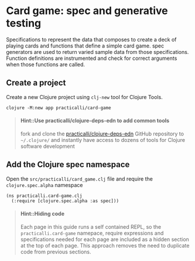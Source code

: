 # Card game: spec and generative testing
Specifications to represent the data that composes to create a deck of playing cards and functions that define a simple card game.  spec generators are used to return varied sample data from those specifications. Function definitions are instrumented and check for correct arguments when those functions are called.

## Create a project
Create a new Clojure project using `clj-new` tool for Clojure Tools.
```shell
clojure -M:new app practicalli/card-game
```

> #### Hint::Use practicalli/clojure-deps-edn to add common tools
> fork and clone the [practicalli/clojure-deps-edn](https://github.com/practicalli/clojure-deps-edn) GitHub repository to `~/.clojure/`  and instantly have access to dozens of tools for Clojure software development

## Add the Clojure spec namespace
Open the `src/practicalli/card_game.clj` file and require the `clojure.spec.alpha` namespace

```eval-clojure
(ns practicalli.card-game.clj
  (:require [clojure.spec.alpha :as spec]))
```

> #### Hint::Hiding code
> Each page in this guide runs a self contained REPL, so the `practicalli.card-game` namepace, require expressions and specifications needed for each page are included as a hidden section at the top of each page.  This approach removes the need to duplicate code from previous sections.
